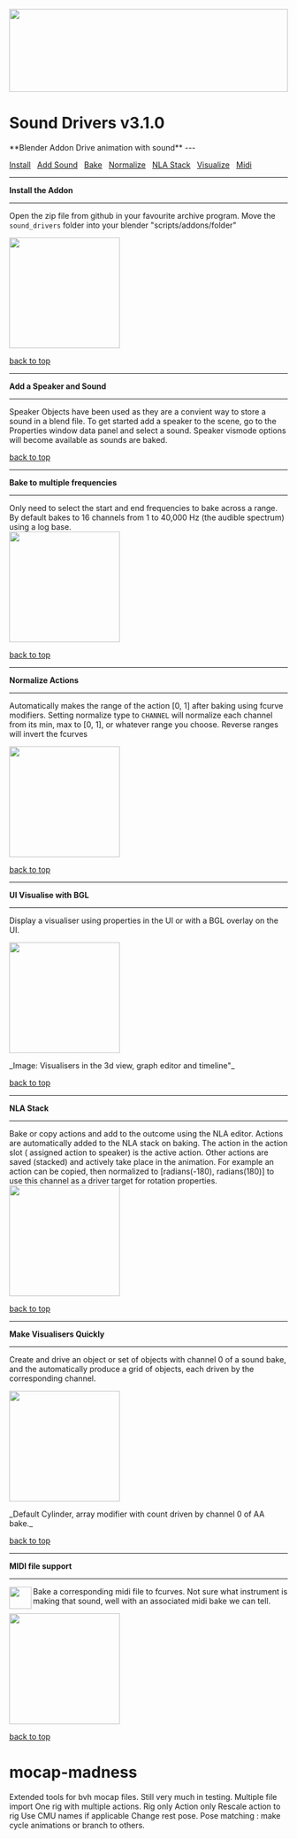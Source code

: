 <a name="sound_drivers"></a>
<img src="https://github.com/batFINGER/sound-bake-drivers/wiki/images/anim.gif"  width="100%" height="150" padding="10" align="center"/>
<h1 padding="10">Sound Drivers v3.1.0</h1>
**Blender Addon Drive animation with sound**
---

[Install](#install)&nbsp;&nbsp;
[Add Sound](#add_sound)&nbsp;&nbsp;
[Bake](#bake)&nbsp;&nbsp;
[Normalize](#normalize)&nbsp;&nbsp;
[NLA Stack](#nla_stack)&nbsp;&nbsp;
[Visualize](#visualize)&nbsp;&nbsp;
[Midi](#midi)&nbsp;&nbsp;


---
**Install the Addon<a name="install"></a>**

---

Open the zip file from github in your favourite archive program.  Move the `sound_drivers` folder into your blender  "scripts/addons/folder"

<a href="https://github.com/batFINGER/sound-bake-drivers/wiki/images/install_addon.png"><img src="https://github.com/batFINGER/sound-bake-drivers/wiki/images/install_addon.png" height="200" ></a>

[back to top](#sound_drivers)


---
**Add a Speaker and Sound<a name="add_sound"></a>**

---

Speaker Objects have been used as they are a convient way to store a sound in a blend file.  To get started add a speaker to the scene, go to the Properties window data panel and select a sound.  Speaker vismode options will become available as sounds are baked.


[back to top](#sound_drivers)

---
**Bake to multiple frequencies<a name="bake"></a>**

---

Only need to select the start and end frequencies to bake across a range.  By default bakes to 16 channels from 1 to 40,000 Hz (the audible spectrum) using a log base.  
<a href="https://github.com/batFINGER/sound-bake-drivers/wiki/images/bake.png"><img src="https://github.com/batFINGER/sound-bake-drivers/wiki/images/bake.png" height="200" ></a>

[back to top](#sound_drivers)



---
**Normalize Actions<a name="normalize"></a>**

---

Automatically makes the range of the action [0, 1] after baking using fcurve modifiers.  Setting normalize type to `CHANNEL` will normalize each channel from its min, max to [0, 1], or whatever range you choose.  Reverse ranges will invert the fcurves

<a href="https://github.com/batFINGER/sound-bake-drivers/wiki/images/normalize.png"><img src="https://github.com/batFINGER/sound-bake-drivers/wiki/images/normalize.png" height="200" ></a>

[back to top](#sound_drivers)


---
**UI Visualise with BGL<a name="visualize"></a>**

---

Display a visualiser using properties in the UI or with a BGL overlay on the UI. 

<a href="https://github.com/batFINGER/sound-bake-drivers/wiki/images/visualiser_new.png"><img src="https://github.com/batFINGER/sound-bake-drivers/wiki/images/visualiser_new.png" height="200" ></a>

<span text-size="-1" margin="0" padding="0">
_Image: Visualisers in the 3d view, graph editor and timeline"_
</span>

[back to top](#sound_drivers)


---
**NLA Stack<a name="nla_stack"></a>**

---

Bake or copy actions and add to the outcome using the NLA editor. Actions are automatically added to the NLA stack on baking. The action in the action slot ( assigned action to speaker) is the active action.  Other actions are saved (stacked) and actively take place in the animation. For example an action can be copied, then normalized to [radians(-180), radians(180)] to use this channel as a driver target for rotation properties.
<a href="https://github.com/batFINGER/sound-bake-drivers/wiki/images/nla.png"><img src="https://github.com/batFINGER/sound-bake-drivers/wiki/images/nla.png" height="200" ></a>

[back to top](#sound_drivers)

---
**Make Visualisers Quickly<a name="visualize"></a>**

---

Create and drive an object or set of objects with channel 0 of a sound bake, and the automatically produce a grid of objects, each driven by the corresponding channel.


<a href="https://github.com/batFINGER/sound-bake-drivers/wiki/images/visquick.png"><img src="https://github.com/batFINGER/sound-bake-drivers/wiki/images/visquick.png" height="200" ></a>

<span text-size="-1" margin="0" padding="0">
_Default Cylinder, array modifier with count driven by channel 0 of AA bake._
</span>

[back to top](#sound_drivers)

---
**MIDI file support<a name="midi"></a>**

---

<a href="https://github.com/batFINGER/sound-bake-drivers/wiki/images/install_addon.png"><img src="https://github.com/batFINGER/sound-bake-drivers/wiki/images/midi_icon.png" align="left" height="40" ></a> Bake a corresponding  midi file to fcurves.  Not sure what instrument is making that sound, well with an associated midi bake we can tell.


<a href="https://github.com/batFINGER/sound-bake-drivers/wiki/images/midi2.png"><img src="https://github.com/batFINGER/sound-bake-drivers/wiki/images/midi2.png" height="200" ></a> 

[back to top](#sound_drivers)


# mocap-madness
Extended tools for bvh mocap files.
Still very much in testing.
Multiple file import
One rig with multiple actions.
Rig only
Action only
Rescale action to rig
Use CMU names if applicable
Change rest pose.
Pose matching : make cycle animations or branch to others.

